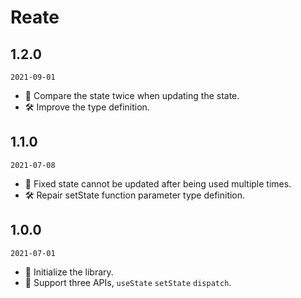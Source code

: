 # Reate

## 1.2.0

`2021-09-01`

  - 🌟 Compare the state twice when updating the state.
  - 🛠 Improve the type definition.

## 1.1.0

`2021-07-08`

  - 🐛 Fixed state cannot be updated after being used multiple times.
  - 🛠 Repair setState function parameter type definition.

## 1.0.0

`2021-07-01`

  - 🌟 Initialize the library.
  - 🌟 Support three APIs, `useState` `setState` `dispatch`.